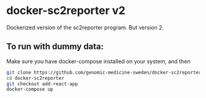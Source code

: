 # docker-sc2reporter v2
Dockerized version of the sc2reporter program. But version 2.

## To run with dummy data:
Make sure you have docker-compose installed on your system, and then
```bash
git clone https://github.com/genomic-medicine-sweden/docker-sc2reporter
cd docker-sc2reporter
git checkout add-react-app
docker-compose up
```
